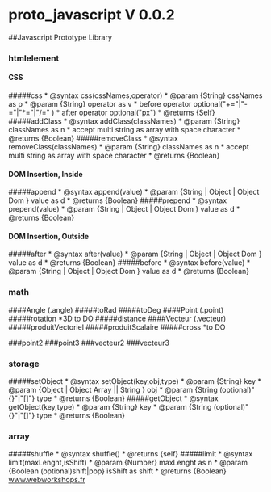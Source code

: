 # proto_javascript V 0.0.2


##Javascript Prototype Library 

### htmlelement
#### CSS
#####css
     * @syntax css(cssNames,operator)
     * @param {String} cssNames as p
     * @param {String} operator as v
     *  before operator optional("+="|"-="|"*="|"/=" )
     *  after operator optional("px")
     * @returns {Self}
#####addClass
     * @syntax addClass(classNames)
     * @param {String} classNames as n
     * accept multi string as array with space character
     * @returns {Boolean}
#####removeClass
     * @syntax removeClass(classNames)
     * @param {String} classNames as n
     * accept multi string as array with space character
     * @returns {Boolean}
#### DOM Insertion, Inside
#####append
     * @syntax append(value)
     * @param {String | Object | Object Dom } value as d
     * @returns {Boolean}
#####prepend
     * @syntax prepend(value)
     * @param {String | Object | Object Dom } value as d
     * @returns {Boolean}
#### DOM Insertion, Outside
#####after
     * @syntax after(value)
     * @param {String | Object | Object Dom } value as d
     * @returns {Boolean}
#####before
     * @syntax before(value)
     * @param {String | Object | Object Dom } value as d
     * @returns {Boolean}

### math
####Angle (.angle)
#####toRad
#####toDeg
####Point (.point)
#####rotation
     *3D to DO
#####distance
####Vecteur (.vecteur)
#####produitVectoriel
#####produitScalaire
#####cross 
     *to DO

###point2
###point3
###vecteur2
###vecteur3

### storage
#####setObject
     * @syntax setObject(key,obj,type)
     * @param {String} key
     * @param {Object | Object Array || String } obj
     * @param {String (optional)"{}"|"[]"} type
     * @returns {Boolean}
#####getObject
     * @syntax getObject(key,type)
     * @param {String} key
     * @param {String (optional)"{}"|"[]"} type
     * @returns {Boolean}
     
### array
#####shuffle
     * @syntax shuffle()
     * @returns {self}
#####limit
     * @syntax limit(maxLenght,isShift)
     * @param {Number} maxLenght as n
     * @param {Boolean (optional)shift|pop} isShift as shift
     * @returns {Boolean}
www.webworkshops.fr 
